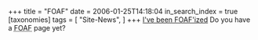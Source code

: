 +++
title = "FOAF"
date = 2006-01-25T14:18:04
in_search_index = true
[taxonomies]
tags = [
"Site-News",
]
+++
<a href="http://jeremy.marzhillstudios.com/personal/foaf.rdf">I've been FOAF'ized</a> Do you have a <abbr title="Friend-Of-A-Friend">FOAF</abbr> page yet?
